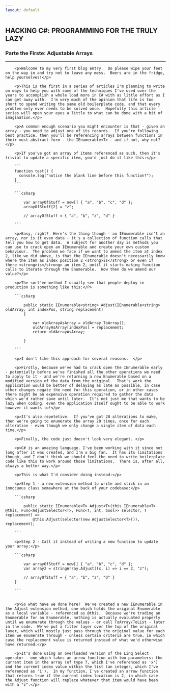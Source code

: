 ```yaml
---
layout: default
---
```


<div class="pagepanel down_arrow white">
  <div class="center">
    <h2>HACKING C#: PROGRAMMING FOR THE TRULY LAZY</h2>
	<h3>Parte the Firste: Adjustable Arrays</h3>
	<hr/>
	
		<p>Welcome to my very first blog entry.  Do please wipe your feet on the way in and try not to leave any mess.  Beers are in the fridge, help yourselves!</p>
		
		<p>This is the first in a series of articles I'm planning to write on ways to help you with some of the techniques I've used over the years to accomplish a whole load more in C# with as little effort as I can get away with.  I'm very much of the opinion that life is too short to spend writing the same old boilerplate code, and that every problem only ever needs to be solved once.  Hopefully this article series will open your eyes a little to what can be done with a bit of imagination.</p>
		
		<p>A common enough scenario you might encounter is that - given an array - you need to adjust one of its records.  If you're following best practice, then you'll be referencing arrays between functions in their most abstract form - the IEnumerable<T> - and if not, why not? </p>
		
		<p>If you've got an array of items referenced as such, then it's trivial to update a specific item, you'd just do it like this:</p>
		
		```
		function test() {
		  console.log("notice the blank line before this function?");
		}
		```
		
		```csharp
		
			var arrayOfStuff = new[] { "a", "b", "c", "d" };
			arrayOfStuff[2] = "z";

			// arrayOfStuff = { "a", "b", "z", "d" }
		
		```

		<p>Easy, right?  Here's the thing though - an IEnumerable isn't an array, nor is it even data - it's a collection of function calls that tell you how to get data.  A subject for another day is methods you can use to crack open an IEnumerable and create your own custom behaviour.  The problem we face if we want to amend the item at index 2, like we did above, is that the IEnumerable doesn't necessarily know where the item as index position 2 <strong>is</strong> or even if there <strong>is</strong> an item 2, until it starts making function calls to iterate through the Enumerable.  How then do we amend our value?</p>
		
		<p>The sort've method I usually see that people deploy in production is something like this:</P>
		
		```csharp
		
			public static IEnumerable<string> Adjust(IEnumerable<string> oldArray, int indexPos, string replacement)
			{

				var oldArrayAsArray = oldArray.ToArray();
				oldArrayAsArray[indexPos] = replacement;
				return oldArrayAsArray;

			}
		
		```
	
		<p>I don't like this approach for several reasons.  </p>
		
		<p>Firstly, because we've had to crack open the IEnumerable early - potentially before we've finished all the other operations we need to apply to it - and we're returning a new Enumerable based on a modified version of the data from the original.  That's work the application would be better of delaying as late as possible, in case other changes negate the need for this operation, or in other cases there might be an expensive operation required to gather the data which we'd rather save until later.  It's not just me that wants to be lazy when coding, even the application itself ought to be able to work however it wants to!</p>
		
		<p>It's also repetetive.  If you've got 20 alterations to make, then we're going to enumerate the array 20 times, once for each alteration - even though we only change a single item of data each time.</p>
		
		<p>Finally, the code just doesn't look very elegant. </p>
		
		<p>C# is an amazing language. I've been working with it since not long after it was created, and I'm a big fan.  It has its limitations though, and I don't think we should feel the need to write boilerplate code like this to work around those limitations.  There is, after all, always a better way.</p>
		
		<p>This is what I'd consider doing instead:</p>
		
		<p>Step 1 - a new extension method to write and stick in an innocuous class somewhere at the back of your codebase:</p>
		
		```csharp
		
			public static IEnumerable<T> Adjust<T>(this IEnumerable<T> @this, Func<AdjustSelector<T>, Func<T, int, bool>> selector, T replacement) =>
				@this.Adjust(selector(new AdjustSelector<T>()), replacement);
			
		```
		
		<p>Step 2 - Call it instead of writing a new function to update your array:</p>
		
		```csharp
		
			var arrayOfStuff = new[] { "a", "b", "c", "d" };
			var array2 = stringArray.Adjust((x, i) => i == 2, "z");

			// arrayOfStuff = { "a", "b", "z", "d" }
        }
			
		```
		
		
		<p>So what have we done here?  We've created a new IEnumerable in the Adjust extension method, one which holds the original Enumerable as a local variable - referenced as @this.  Because we're trading an Enumerable for an Enumerable, nothing is actually evaluated properly until we enumerate through the values - or call ToArray/ToList - later in the code.  We've put a filter layer over the top of the original layer, which will mostly just pass through the original value for each item we enumerate through - unless certain criteria are true, in which case the replacement value is returned instead of what we'd otherwise have returned.</p>
		
		<p>It's done using an overloaded version of the Linq Select operator - one which takes an arrow function with two parameters: the current item in the array (of type T, which I've referenced as 'x') and the current index value within the list (an integer, which I've referenced as 'i').  In my function, I've created an arrow function that returns true if the current index location is 2, in which case the Adjust function will replace whatever that item would have been with a "z".</p>
		